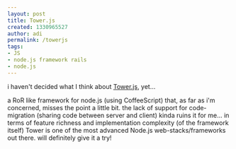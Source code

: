 ```yaml
---
layout: post
title: Tower.js
created: 1330965527
author: adi
permalink: /towerjs
tags:
- JS
- node.js framework rails
- node.js
---
```

<p>i haven't decided what I think about <a href="http://towerjs.org/">Tower.js</a>, yet...&nbsp;</p>
<p>a RoR like framework for node.js (using CoffeeScript) that, as far as i'm concerned, misses the point a little bit.&nbsp;the lack of support for code-migration (sharing code between server and client) kinda ruins it for me... in terms of feature richness and implementation complexity (of the framework itself) Tower is one of the most advanced Node.js web-stacks/frameworks out there. will definitely give it a try!</p>
